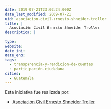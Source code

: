 ```yaml
---
date: 2019-07-21T23:02:24.000Z
date_last_modified: 2019-07-21
uid: asociacion-civil-ernesto-shneider-troller
title: |
  Asociación Civil Ernesto Shneider Troller
description: |
  
type: 
website: 
date_ini: 
date_end: 
tags:
  - transparencia-y-rendicion-de-cuentas
  - participación-ciudadana
cities: 
  - Guatemala
---
```


Esta iniciativa fue realizada por:

- [Asociación Civil Ernesto Shneider Troller](/organizaciones/asociacion-civil-ernesto-shneider-troller)
